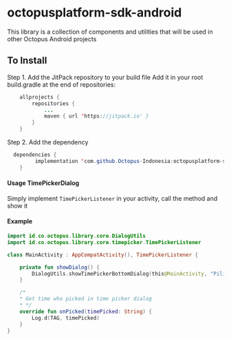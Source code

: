 # octopusplatform-sdk-android
This library is a collection of components and utilities that will be used in other Octopus Android projects

## To Install

Step 1. Add the JitPack repository to your build file
Add it in your root build.gradle at the end of repositories:
```java
    allprojects {
		repositories {
			...
			maven { url 'https://jitpack.io' }
		}
	}
```

Step 2. Add the dependency
```java
  dependencies {
	     implementation 'com.github.Octopus-Indonesia:octopusplatform-sdk-android:{latest-version}'
	}
```

#### Usage TimePickerDialog

Simply implement `TimePickerListener` in your activity, call the method and show it

#### Example

```kotlin
import id.co.octopus.library.core.DialogUtils
import id.co.octopus.library.core.timepicker.TimePickerListener

class MainActivity : AppCompatActivity(), TimePickerListener {

    private fun showDialog() {
        DialogUtils.showTimePickerBottomDialog(this@MainActivity, "Pilih Jam Tutup", this@MainActivity)
    }

    /*
    * Get time who picked in time picker dialog
    * */
    override fun onPicked(timePicked: String) {
        Log.d(TAG, timePicked)
    }
}
```

